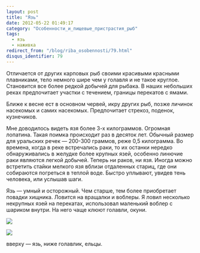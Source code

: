```yaml
---
layout: post
title: "Язь"
date: 2012-05-22 01:49:17
category: "Особенности_и_пищевые_пристрастия_рыб"
tags:
  - язь
  - наживка
redirect_from: "/blog/riba_osobennosti/79.html"
disqus_identifier: 79
---
```

Отличается от других карповых рыб своими красивыми красными плавниками,
тело немного шире чем у голавля и не такое круглое. Становится все более
редкой добычей для рыбака. В наших небольших реках предпочитает участки
с течением, границы перекатов с ямами.

Ближе к весне ест в основном червей, икру других рыб, позже личинок
насекомых и самих насекомых. Предпочитает стрекоз, поденок, кузнечиков. 

Мне доводилось видеть язя более 3-х килограммов. Огромная лопатина.
Такая поимка происходит раз в десяток лет. Обычный размер для уральских
речек — 200-300 граммов, реже 0,5 килограмма. Во времена, когда в реке
встречались раки, то их останки нередко обнаруживались в желудке более
крупных язей, особенно линючие раки являются легкой добычей. Теперь ни
раков, ни язя. Иногда можно встретить стайки мелкого язя вблизи
отдаленных стариц, где они собираются погреться в теплой воде. Быстро
уплывают, увидев тень человека, или услышав шаги.

Язь — умный и осторожный. Чем старше, тем более приобретает повадки
хищника. Ловится на вращалки и воблеры. Я ловил несколько некрупных язей
на перекатах, использовал маленький воблер с шариком внутри. На него
чаще клюют голавли, окуни.

![](http://fishingguru.ru/uploads/images/00/00/01/2012/05/21/f2c2c1.jpg)

![](http://fishingguru.ru/uploads/images/00/00/01/2012/05/21/5123aa.jpg)

вверху — язь, ниже голавлик, ельцы.
